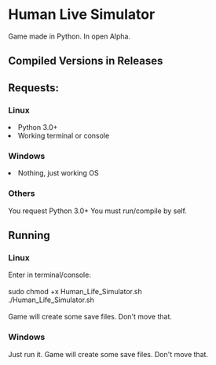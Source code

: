 # Human Live Simulator
 Game made in Python. In open Alpha.
<h2> Compiled Versions in Releases </h2>
<h2> Requests: </h2>
<h3>Linux</h3>
<li>Python 3.0+</li>
<li>Working terminal or console</li>
<h3>Windows</h3>
<li>Nothing, just working OS</li>
<h3>Others</h3>
You request Python 3.0+
You must run/compile by self.
<h2>Running</h2>
<h3>Linux</h3>
Enter in terminal/console: <br></br>
sudo chmod +x Human_Life_Simulator.sh <br>
./Human_Life_Simulator.sh <br></br>
Game will create some save files. Don't move that.
<h3>Windows</h3>
Just run it. Game will create some save files. Don't move that.
